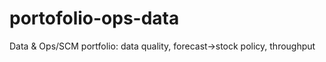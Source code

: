 # portofolio-ops-data
Data &amp; Ops/SCM portfolio: data quality, forecast→stock policy, throughput
